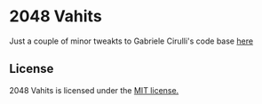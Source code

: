 # 2048 Vahits
Just a couple of minor tweakts to Gabriele Cirulli's code base [here](https://github.com/gabrielecirulli/2048)


## License
2048 Vahits is licensed under the [MIT license.](https://github.com/laferrera/doge2048/blob/master/LICENSE.txt)

